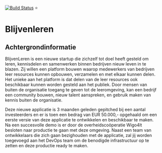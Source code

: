 [![Build Status](https://dev.azure.com/Blijven-leren/blijvenleren/_apis/build/status%2Ffbholai.blijvenleren?branchName=main)](https://dev.azure.com/Blijven-leren/blijvenleren/_build/latest?definitionId=3&branchName=main) :star:

# Blijvenleren


## Achtergrondinformatie
BlijvenLeren is een nieuwe startup die zichzelf tot doel heeft gesteld om leren, kennisdelen en samenwerken binnen bedrijven nieuw leven in te blazen. Zij willen een platform bouwen waarop medewerkers van bedrijven leer resources kunnen opbouwen, verzamelen en met elkaar kunnen delen. Het unieke aan het platform is dat delen van de leer resources ook beschikbaar kunnen worden gesteld aan het publiek. Door mensen van buiten de organisatie toegang te geven tot de leeromgeving, kan een bedrijf een community bouwen, nieuw talent aanspreken, en gebruik maken van kennis buiten de organisatie. 

Deze nieuwe applicatie is 3 maanden geleden gepitched bij een aantal investeerders en er is toen een bedrag van EUR 50.000,- opgehaald om een eerste versie van deze applicatie te ontwikkelen en beschikbaar te maken. Na een succesvolle demo is er door de overheidscoöperatie Wigo4lt besloten naar productie te gaan met deze omgeving. Naast een team van ontwikkelaars die zich gaan bezighouden met de applicatie, zal jij worden toegevoegd aan het DevOps team om de benodigde infrastructuur op te zetten en deze productie ready te maken.
